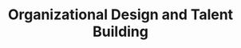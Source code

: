 ---
layout: sub-service
order: 6
title: "Organizational Design and Talent Building"
parent: "New Business Support"
description: "SLKone's Organizational Design & Talent Building services create a cohesive and high-performing workforce, aligning your organizational structure with strategic goals to drive excellence."
approach: "We assess your current organizational structure and talent capabilities to identify strengths and gaps. Our team works with leadership to design an optimized structure and develop talent strategies that foster collaboration, innovation, and high performance."
intro: "Transform your organization through tailored design and talent strategies that align structure with strategic goals for high performance."
focus_areas:
  - title: "Org Structure Assessment"
    content: "Evaluate your current organizational structure to identify strengths and areas for improvement."
  - title: "Talent Acquisition Strategy"
    content: "Develop strategies to attract and retain top talent aligned with your business goals."
  - title: "Role Development and Clarity"
    content: "Define clear roles and responsibilities to enhance accountability and performance."
  - title: "Leadership Development"
    content: "Implement training and development programs to cultivate effective leadership."
  - title: "Employee Engagement Programs"
    content: "Create initiatives to boost employee morale, satisfaction, and productivity."
why_choose:
  - "Comprehensive Organizational and Talent Expertise"
  - "Customized Strategies for Structure and Talent Alignment"
  - "Proven Success in Building High-Performing Teams"
  - "Focus on Leadership and Employee Development"
  - "Enhancing Collaboration and Innovation"
cta: "Contact us to design an organizational structure and talent strategy that drives your business forward and fosters a thriving workforce."
icon: "fa-people-group"
color: "coral"
image: "/assets/images/backgrounds/organizational-design-and-talent-building.webp"
permalink: /services/organizational-design-and-alignment/organizational-design-and-talent-building
redirect_to: /services/organizational-design-and-alignment#organizational-design-and-talent-building
---